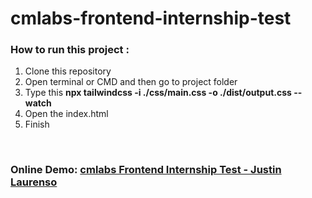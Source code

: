 # cmlabs-frontend-internship-test

<h3>How to run this project : </h3>
<ol>
    <li>Clone this repository</li>
    <li>Open terminal or CMD and then go to project folder</li>
    <li>Type this <b>npx tailwindcss -i ./css/main.css -o ./dist/output.css --watch</b></li>
    <li>Open the index.html</li>
    <li>Finish</li>
</ol>

<br>

<h3>Online Demo: <a target="_blank" href="https://justin-cmlabs-frontend-internship-test.vercel.app/">cmlabs Frontend Internship Test - Justin Laurenso</a></h3>